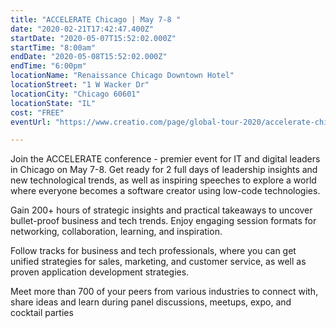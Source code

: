 ```yaml
---
title: "ACCELERATE Chicago | May 7-8 "
date: "2020-02-21T17:42:47.400Z"
startDate: "2020-05-07T15:52:02.000Z"
startTime: "8:00am"
endDate: "2020-05-08T15:52:02.000Z"
endTime: "6:00pm"
locationName: "Renaissance Chicago Downtown Hotel"
locationStreet: "1 W Wacker Dr"
locationCity: "Chicago 60601"
locationState: "IL"
cost: "FREE"
eventUrl: "https://www.creatio.com/page/global-tour-2020/accelerate-chicago?activity=chicagotechevents"

---
```


Join the ACCELERATE conference - premier event for IT and digital leaders in Chicago on May 7-8. Get ready for 2 full days of leadership insights and new technological trends, as well as inspiring speeches to explore a world where everyone becomes a software creator using low-code technologies. 

Gain 200+ hours of strategic insights and practical takeaways to uncover bullet-proof business and tech trends. Enjoy engaging session formats for networking, collaboration, learning, and inspiration.

Follow tracks for business and tech professionals, where you can get unified strategies for sales, marketing, and customer service, as well as proven application development strategies.

Meet more than 700 of your peers from various industries to connect with, share ideas and learn during panel discussions, meetups, expo, and cocktail parties


